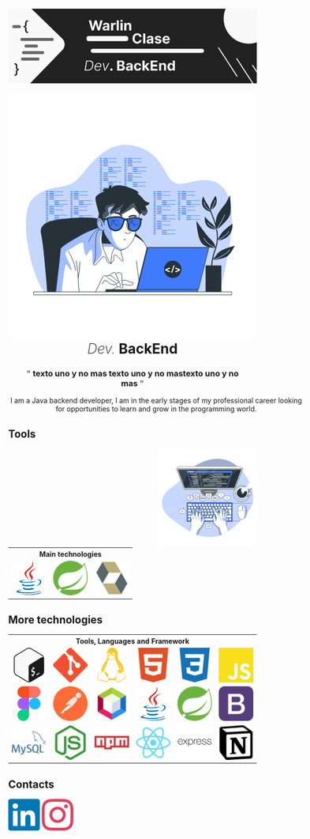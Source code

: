 <link rel="stylesheet" href="./main.css">

!["baner"](imgs/baner.png)

<!-- style="display:block; margin: 0 auto;" --->
<img src="imgs/Coding.gif" class="img">

<h1 style="margin:0; text-align: center;"><i style="font-weight:200">Dev.</i> <strong>BackEnd</strong></h1>
<div style="text-align: center;">
    <h3 style="width:450px; display:inline-block; after">
        <span style="color: #6B6B6B; display:inline-block;">"</span>
        <span>texto uno y no  mas texto uno y no  mastexto uno y no  mas</span>
        <span style="color: #6B6B6B;display:inline-block;">"</span>
    </h3>
</div>
<p style="width:600px; text-align: center; display:block; margin: 0 auto;">I am a Java backend developer, I am in the early stages of my professional career looking for opportunities to learn and grow in the programming world.</p>

## Tools
<div style="position:relative">
    <img src="imgs/typing.svg" align="right" style="max-width:200px;">
    </div>
    <table >
        <tr>
        <th colspan="3">Main technologies</th>
        </tr>
        <tr>
            <td><img src="icons/java.svg" witdh="70" height="70"></td>
            <td><img src="icons/spring.svg" witdh="70" height="70"></td>
            <td><img src="icons/hibernate.svg" witdh="70" height="70"></td>
        </tr>
    </table>


## More technologies

<table>
    <tr>
        <th colspan="6">Tools, Languages and Framework</th>
    </tr>
    <tr>
        <!--- herramientas -->
        <td><img src="icons/bash.svg" witdh="70" height="70"></td>
        <td><img src="icons/git.svg" witdh="70" height="70"></td>
        <td><img src="icons/linux.svg" witdh="70" height="70"></td>
        <!--- lenguajes -->
        <td><img src="icons/html.svg" witdh="70" height="70"></td>
        <td><img src="icons/css.svg" witdh="70" height="70"></td>
        <td><img src="icons/javascript.svg" witdh="70" height="70"></td>
    </tr>
    <tr>
        <!--- herramientas -->
        <td><img src="icons/figma.svg" witdh="70" height="70"></td>
        <td><img src="icons/postman.svg" witdh="70" height="70"></td>
        <td><img src="icons/netbeans.svg" witdh="70" height="70"></td>
        <!--- lenguajes -->
        <td><img src="icons/java.svg" witdh="70" height="70"></td>
        <td><img src="icons/spring.svg" witdh="70" height="70"></td>
        <td><img src="icons/bootstrap.svg" witdh="70" height="70"></td>
    </tr>
    <tr>
    <!--- herramientas -->
        <td><img src="icons/mysql.svg" witdh="70" height="70"></td>
        <td><img src="icons/node.svg" witdh="70" height="70"></td>
        <td><img src="icons/npm.svg" witdh="70" height="70"></td>
        <!--- lenguajes -->
        <td><img src="icons/react.svg" witdh="70" height="70"></td>
        <td><img src="icons/express.svg" witdh="70" height="70"></td>
        <td><img src="icons/notion.svg" witdh="70" height="70"></td>
    </tr>
</table>

## Contacts

<a href="https://www.linkedin.com/in/warlin-clase-5688b0270/"><img src="icons/linkedin.svg"></a> <a href="https://www.instagram.com/warlinclasedev/"><img src="icons/instagram.svg"></a>

<!--
**W4rl1n26/W4rl1n26** is a ✨ _special_ ✨ repository because its `README.md` (this file) appears on your GitHub profile.

Here are some ideas to get you started:

- 🔭 I’m currently working on ...
- 🌱 I’m currently learning ...
- 👯 I’m looking to collaborate on ...
- 🤔 I’m looking for help with ...
- 💬 Ask me about ...
- 📫 How to reach me: ...
- 😄 Pronouns: ...
- ⚡ Fun fact: ...
-->
